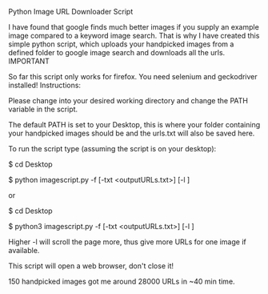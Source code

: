 
Python Image URL Downloader Script

I have found that google finds much better images if you supply an example image compared to a keyword image search. That is why I have created this simple python script, which uploads your handpicked images from a defined folder to google image search and downloads all the urls.
IMPORTANT

So far this script only works for firefox. You need selenium and geckodriver installed!
Instructions:

Please change into your desired working directory and change the PATH variable in the script.

The default PATH is set to your Desktop, this is where your folder containing your handpicked images should be and the urls.txt will also be saved here.

To run the script type (assuming the script is on your desktop):

$ cd Desktop

$ python imagescript.py -f <folder with your images> [-txt <outputURLs.txt>] [-l <some number>]

or

$ cd Desktop

$ python3 imagescript.py -f <folder with your images> [-txt <outputURLs.txt>] [-l <some number>]

Higher -l will scroll the page more, thus give more URLs for one image if available.

This script will open a web browser, don't close it!

150 handpicked images got me around 28000 URLs in ~40 min time.

